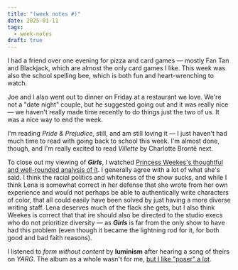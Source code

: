 ```yaml
---
title: "(week notes #)"
date: 2025-01-11
tags:
  - week-notes
draft: true
---
```

I had a friend over one evening for pizza and card games — mostly Fan Tan and Blackjack, which are almost the only card games I like. This week was also the school spelling bee, which is both fun and heart-wrenching to watch.

Joe and I also went out to dinner on Friday at a restaurant we love. We're not a "date night" couple, but he suggested going out and it was really nice — we haven't really made time recently to do things just the two of us. It was a nice way to end the week.

I'm reading *Pride & Prejudice*, still, and am still loving it — I just haven't had much time to read with going back to school this week. I'm almost done, though, and I'm really excited to read *Villette* by Charlotte Brontë next.

To close out my viewing of **_Girls_**, I watched [Princess Weekes's thoughtful and well-rounded analysis of it](https://m.youtube.com/watch?v=sQY0F_ioh6Q). I generally agree with a lot of what she's said. I think the racial politics and whiteness of the show sucks, and while I think Lena is somewhat correct in her defense that she wrote from her own experience and would not perhaps be able to authentically write characters of color, that all could easily have been solved by just having a more diverse writing staff. Lena deserves much of the flack she gets, but I also think Weekes is correct that that ire should also be directed to the studio execs who do not prioritize diversity — as **_Girls_** is far from the only show to have had this problem (even though it became the lightning rod for it, for both good and bad faith reasons).

I listened to *form without content* by **luminism** after hearing a song of theirs on *YARG*. The album as a whole wasn't for me, [but I like "poser" a lot](https://luminism.bandcamp.com/track/poser-2).